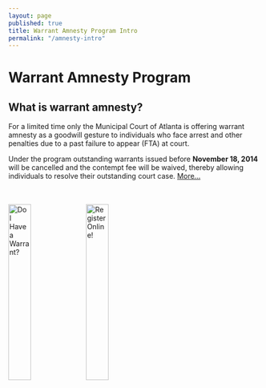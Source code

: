 ```yaml
---
layout: page
published: true
title: Warrant Amnesty Program Intro
permalink: "/amnesty-intro"
---
```


# Warrant Amnesty Program
## What is warrant amnesty?

For a limited time only the Municipal Court of Atlanta is offering warrant amnesty as a 
goodwill gesture to individuals who face arrest and other penalties due to a past failure to appear (FTA) at court.  

Under the program outstanding warrants issued before <b>November 18, 2014</b> will be cancelled and the contempt fee will be waived, thereby allowing individuals to resolve their outstanding court case. <a href="http://court.atlantaga.gov/warrant-amnesty-info/">More...</a>

<br/><br/><a href="http://court.atlantaga.gov/warrants/"><img src="https://raw.githubusercontent.com/codeforamerica/court.atlantaga.gov/gh-pages/_posts/static/wr.png" alt="Do I Have a Warrant?" style="width: 30%; height: 30%"/></a> <a href="http://dit-webtest-01/drfcc/waf.aspx"><img src="https://raw.githubusercontent.com/codeforamerica/court.atlantaga.gov/gh-pages/_posts/static/ro.png" alt="Register Online!" style="width: 30%; height: 30%"/></a> 
 
